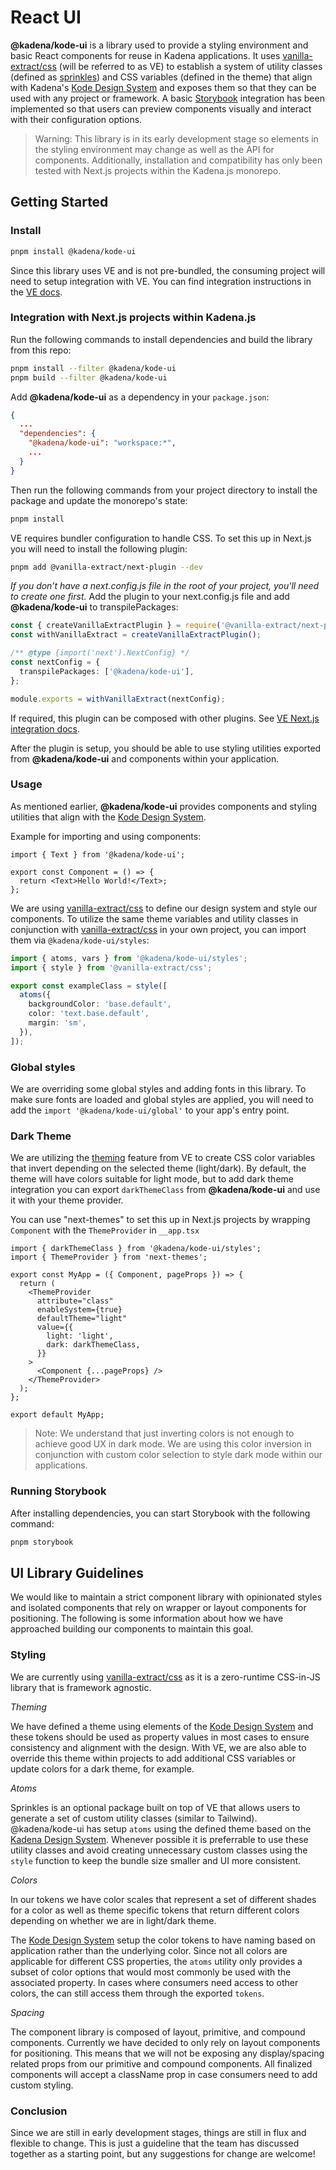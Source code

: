 # React UI

**@kadena/kode-ui** is a library used to provide a styling environment and
basic React components for reuse in Kadena applications. It uses
[vanilla-extract/css][1] (will be referred to as VE) to establish a system of
utility classes (defined as [sprinkles][2]) and CSS variables (defined in the
theme) that align with Kadena's [Kode Design System][3] and exposes them so that
they can be used with any project or framework. A basic [Storybook][4]
integration has been implemented so that users can preview components visually
and interact with their configuration options.

> Warning: This library is in its early development stage so elements in the
> styling environment may change as well as the API for components.
> Additionally, installation and compatibility has only been tested with Next.js
> projects within the Kadena.js monorepo.

## Getting Started

### Install

```sh
pnpm install @kadena/kode-ui
```

Since this library uses VE and is not pre-bundled, the consuming project will
need to setup integration with VE. You can find integration instructions in the
[VE docs][5].

### Integration with Next.js projects within Kadena.js

Run the following commands to install dependencies and build the library from
this repo:

```sh
pnpm install --filter @kadena/kode-ui
pnpm build --filter @kadena/kode-ui
```

Add **@kadena/kode-ui** as a dependency in your `package.json`:

```json
{
  ...
  "dependencies": {
    "@kadena/kode-ui": "workspace:*",
    ...
  }
}
```

Then run the following commands from your project directory to install the
package and update the monorepo's state:

```sh
pnpm install
```

VE requires bundler configuration to handle CSS. To set this up in Next.js you
will need to install the following plugin:

```sh
pnpm add @vanilla-extract/next-plugin --dev
```

_If you don’t have a next.config.js file in the root of your project, you'll
need to create one first._ Add the plugin to your next.config.js file and add
**@kadena/kode-ui** to transpilePackages:

```ts
const { createVanillaExtractPlugin } = require('@vanilla-extract/next-plugin');
const withVanillaExtract = createVanillaExtractPlugin();

/** @type {import('next').NextConfig} */
const nextConfig = {
  transpilePackages: ['@kadena/kode-ui'],
};

module.exports = withVanillaExtract(nextConfig);
```

If required, this plugin can be composed with other plugins. See [VE Next.js
integration docs][6].

After the plugin is setup, you should be able to use styling utilities exported
from **@kadena/kode-ui** and components within your application.

### Usage

As mentioned earlier, **@kadena/kode-ui** provides components and styling
utilities that align with the [Kode Design System][3].

Example for importing and using components:

```tsx
import { Text } from '@kadena/kode-ui';

export const Component = () => {
  return <Text>Hello World!</Text>;
};
```

We are using [vanilla-extract/css][1] to define our design system and style our
components. To utilize the same theme variables and utility classes in
conjunction with [vanilla-extract/css][1] in your own project, you can import
them via `@kadena/kode-ui/styles`:

```ts
import { atoms, vars } from '@kadena/kode-ui/styles';
import { style } from '@vanilla-extract/css';

export const exampleClass = style([
  atoms({
    backgroundColor: 'base.default',
    color: 'text.base.default',
    margin: 'sm',
  }),
]);
```

### Global styles

We are overriding some global styles and adding fonts in this library. To make
sure fonts are loaded and global styles are applied, you will need to add the
`import '@kadena/kode-ui/global'` to your app's entry point.

### Dark Theme

We are utilizing the [theming][7] feature from VE to create CSS color variables
that invert depending on the selected theme (light/dark). By default, the theme
will have colors suitable for light mode, but to add dark theme integration you
can export `darkThemeClass` from **@kadena/kode-ui** and use it with your theme
provider.

You can use "next-themes" to set this up in Next.js projects by wrapping
`Component` with the `ThemeProvider` in `__app.tsx`

```tsx
import { darkThemeClass } from '@kadena/kode-ui/styles';
import { ThemeProvider } from 'next-themes';

export const MyApp = ({ Component, pageProps }) => {
  return (
    <ThemeProvider
      attribute="class"
      enableSystem={true}
      defaultTheme="light"
      value={{
        light: 'light',
        dark: darkThemeClass,
      }}
    >
      <Component {...pageProps} />
    </ThemeProvider>
  );
};

export default MyApp;
```

> Note: We understand that just inverting colors is not enough to achieve good
> UX in dark mode. We are using this color inversion in conjunction with custom
> color selection to style dark mode within our applications.

### Running Storybook

After installing dependencies, you can start Storybook with the following
command:

```sh
pnpm storybook
```

## UI Library Guidelines

We would like to maintain a strict component library with opinionated styles and
isolated components that rely on wrapper or layout components for positioning.
The following is some information about how we have approached building our
components to maintain this goal.

### Styling

We are currently using [vanilla-extract/css][8] as it is a zero-runtime
CSS-in-JS library that is framework agnostic.

_Theming_

We have defined a theme using elements of the [Kode Design System][3] and these
tokens should be used as property values in most cases to ensure consistency and
alignment with the design. With VE, we are also able to override this theme
within projects to add additional CSS variables or update colors for a dark
theme, for example.

_Atoms_

Sprinkles is an optional package built on top of VE that allows users to
generate a set of custom utility classes (similar to Tailwind). @kadena/kode-ui
has setup `atoms` using the defined theme based on the [Kadena Design
System][3]. Whenever possible it is preferrable to use these utility classes and
avoid creating unnecessary custom classes using the `style` function to keep the
bundle size smaller and UI more consistent.

_Colors_

In our tokens we have color scales that represent a set of different shades for
a color as well as theme specific tokens that return different colors depending
on whether we are in light/dark theme.

The [Kode Design System][3] setup the color tokens to have naming based on
application rather than the underlying color. Since not all colors are
applicable for different CSS properties, the `atoms` utility only provides a
subset of color options that would most commonly be used with the associated
property. In cases where consumers need access to other colors, the can still
access them through the exported `tokens`.

_Spacing_

The component library is composed of layout, primitive, and compound components.
Currently we have decided to only rely on layout components for positioning.
This means that we will not be exposing any display/spacing related props from
our primitive and compound components. All finalized components will accept a
className prop in case consumers need to add custom styling.

### Conclusion

Since we are still in early development stages, things are still in flux and
flexible to change. This is just a guideline that the team has discussed
together as a starting point, but any suggestions for change are welcome!

[1]: https://vanilla-extract.style
[2]: https://vanilla-extract.style/documentation/packages/sprinkles/
[3]: https://github.com/kadena-community/design-system
[4]: https://storybook.js.org/
[5]: https://vanilla-extract.style/documentation/integrations/next/
[6]: https://vanilla-extract.style/documentation/integrations/next/#setup
[7]: https://vanilla-extract.style/documentation/global-api/create-global-theme/
[8]: https://vanilla-extract.style/
